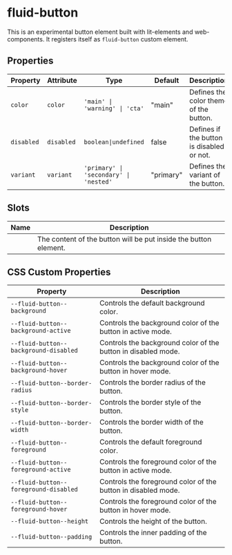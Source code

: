 # fluid-button

This is an experimental button element built with lit-elements and
web-components. It registers itself as `fluid-button` custom element.

## Properties

| Property   | Attribute  | Type                                   | Default   | Description                               |
| ---------- | ---------- | -------------------------------------- | --------- | ----------------------------------------- |
| `color`    | `color`    | `'main' \| 'warning' \| 'cta'`         | "main"    | Defines the color theme of the button.    |
| `disabled` | `disabled` | `boolean\|undefined`                   | false     | Defines if the button is disabled or not. |
| `variant`  | `variant`  | `'primary' \| 'secondary' \| 'nested'` | "primary" | Defines the variant of the button.        |

## Slots

| Name | Description                                                      |
| ---- | ---------------------------------------------------------------- |
|      | The content of the button will be put inside the button element. |

## CSS Custom Properties

| Property                              | Description                                                   |
| ------------------------------------- | ------------------------------------------------------------- |
| `--fluid-button--background`          | Controls the default background color.                        |
| `--fluid-button--background-active`   | Controls the background color of the button in active mode.   |
| `--fluid-button--background-disabled` | Controls the background color of the button in disabled mode. |
| `--fluid-button--background-hover`    | Controls the background color of the button in hover mode.    |
| `--fluid-button--border-radius`       | Controls the border radius of the button.                     |
| `--fluid-button--border-style`        | Controls the border style of the button.                      |
| `--fluid-button--border-width`        | Controls the border width of the button.                      |
| `--fluid-button--foreground`          | Controls the default foreground color.                        |
| `--fluid-button--foreground-active`   | Controls the foreground color of the button in active mode.   |
| `--fluid-button--foreground-disabled` | Controls the foreground color of the button in disabled mode. |
| `--fluid-button--foreground-hover`    | Controls the foreground color of the button in hover mode.    |
| `--fluid-button--height`              | Controls the height of the button.                            |
| `--fluid-button--padding`             | Controls the inner padding of the button.                     |
